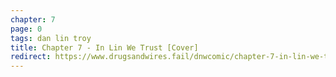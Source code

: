 ```yaml
---
chapter: 7
page: 0
tags: dan lin troy
title: Chapter 7 - In Lin We Trust [Cover]
redirect: https://www.drugsandwires.fail/dnwcomic/chapter-7-in-lin-we-trust-cover/
---
```


